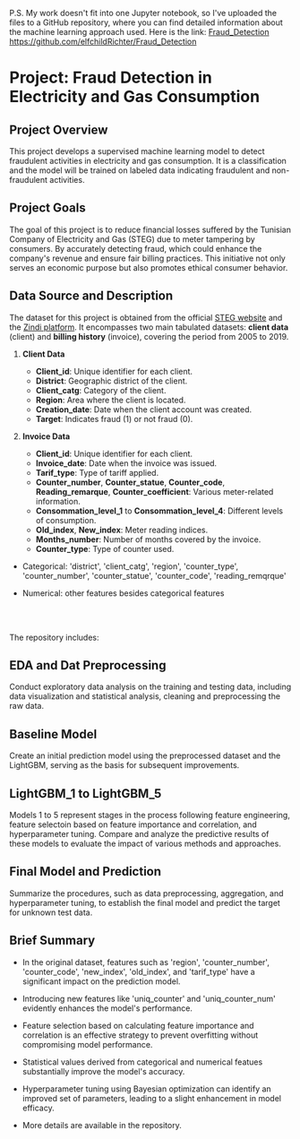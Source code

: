 P.S. My work doesn't fit into one Jupyter notebook, so I've uploaded the files to a GitHub repository, where you can find detailed information about the machine learning approach used. Here is the link:
[Fraud_Detection](https://github.com/elfchildRichter/Fraud_Detection) https://github.com/elfchildRichter/Fraud_Detection

# Project: Fraud Detection in Electricity and Gas Consumption

## Project Overview
This project develops a supervised machine learning model to detect fraudulent activities in electricity and gas consumption. It is a classification and the model will be trained on labeled data indicating fraudulent and non-fraudulent activities.

## Project Goals
The goal of this project is to reduce financial losses suffered by the Tunisian Company of Electricity and Gas (STEG) due to meter tampering by consumers. By accurately detecting fraud, which could enhance the company's revenue and ensure fair billing practices. This initiative not only serves an economic purpose but also promotes ethical consumer behavior.

## Data Source and Description
The dataset for this project is obtained from the official [STEG website](https://www.steg.com.tn/en/institutionnel/mission.html) and the [Zindi platform](https://zindi.africa/competitions/fraud-detection-in-electricity-and-gas-consumption-challenge). It encompasses two main tabulated datasets: **client data** (client) and **billing history** (invoice), covering the period from 2005 to 2019.


1. **Client Data**
   - **Client_id**: Unique identifier for each client.
   - **District**: Geographic district of the client.
   - **Client_catg**: Category of the client.
   - **Region**: Area where the client is located.
   - **Creation_date**: Date when the client account was created.
   - **Target**: Indicates fraud (1) or not fraud (0).


2. **Invoice Data**
   - **Client_id**: Unique identifier for each client.
   - **Invoice_date**: Date when the invoice was issued.
   - **Tarif_type**: Type of tariff applied.
   - **Counter_number**, **Counter_statue**, **Counter_code**, **Reading_remarque**, **Counter_coefficient**: Various meter-related information.
   - **Consommation_level_1** to **Consommation_level_4**: Different levels of consumption.
   - **Old_index**, **New_index**: Meter reading indices.
   - **Months_number**: Number of months covered by the invoice.
   - **Counter_type**: Type of counter used.


- Categorical: 'district', 'client_catg', 'region', 'counter_type', 'counter_number', 'counter_statue', 'counter_code', 'reading_remqrque'

- Numerical: other features besides categorical features


<br><br>


The repository includes:

## EDA and Dat Preprocessing
Conduct exploratory data analysis on the training and testing data, including data visualization and statistical analysis, cleaning and preprocessing the raw data.

## Baseline Model
Create an initial prediction model using the preprocessed dataset and the LightGBM, serving as the basis for subsequent improvements.

## LightGBM_1 to LightGBM_5
Models 1 to 5 represent stages in the process following feature engineering, feature selectoin based on feature importance and correlation, and hyperparameter tuning. Compare and analyze the predictive results of these models to evaluate the impact of various methods and approaches.

## Final Model and Prediction
Summarize the procedures, such as data preprocessing, aggregation, and hyperparameter tuning, to establish the final model and predict the target for unknown test data.

## Brief Summary

- In the original dataset, features such as 'region', 'counter_number', 'counter_code', 'new_index', 'old_index', and 'tarif_type' have a significant impact on the prediction model.

- Introducing new features like 'uniq_counter' and 'uniq_counter_num' evidently enhances the model's performance.

- Feature selection based on calculating feature importance and correlation is an effective strategy to prevent overfitting without compromising model performance.

- Statistical values derived from categorical and numerical featues substantially improve the model's accuracy.

- Hyperparameter tuning using Bayesian optimization can identify an improved set of parameters, leading to a slight enhancement in model efficacy.

- More details are available in the repository.